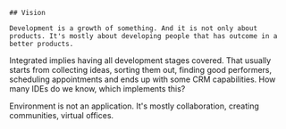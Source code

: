	## Vision
	
	Development is a growth of something. And it is not only about products. It's mostly about developing people that has outcome in a better products.

Integrated implies having all development stages covered. That usually starts from collecting ideas, sorting them out, finding good performers, scheduling appointments and ends up with some CRM capabilities. How many IDEs do we know, which implements this?

Environment is not an application. It's mostly collaboration, creating communities, virtual offices.
